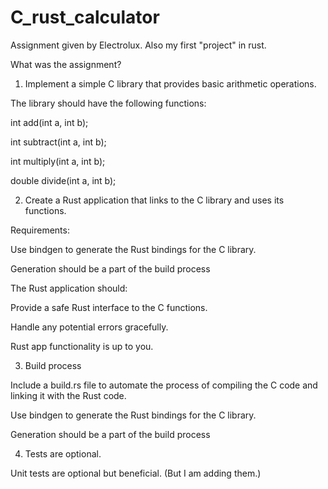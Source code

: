 # C_rust_calculator
Assignment given by Electrolux. Also my first "project" in rust.


What was the assignment?

1. Implement a simple C library that provides basic arithmetic operations.

The library should have the following functions:

int add(int a, int b); 

int subtract(int a, int b); 

int multiply(int a, int b); 

double divide(int a, int b);

 

2. Create a Rust application that links to the C library and uses its functions.

 

Requirements:  

 

Use bindgen to generate the Rust bindings for the C library. 

Generation should be a part of the build process

 

The Rust application should:

Provide a safe Rust interface to the C functions.

Handle any potential errors gracefully.

Rust app functionality is up to you.  

 

3. Build process

Include a build.rs file to automate the process of compiling the C code and linking it with the Rust code.

Use bindgen to generate the Rust bindings for the C library. 

Generation should be a part of the build process

 

4. Tests are optional. 

Unit tests are optional but beneficial. (But I am adding them.)
